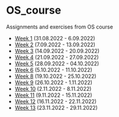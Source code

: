# OS_course
Assignments and exercises from OS course

- [Week 1](https://github.com/Zener085/OS_course/tree/main/week1) (31.08.2022 - 6.09.2022)
- [Week 2](https://github.com/Zener085/OS_course/tree/main/week2) (7.09.2022 - 13.09.2022)
- [Week 3](https://github.com/Zener085/OS_course/tree/main/week3) (14.09.2022 - 20.09.2022)
- [Week 4](https://github.com/Zener085/OS_course/tree/main/week4) (21.09.2022 - 27.09.2022)
- [Week 5](https://github.com/Zener085/OS_course/tree/main/week5) (28.09.2022 - 04.10.2022)
- [Week 6](https://github.com/Zener085/OS_course/tree/main/week6) (5.10.2022 - 11.10.2022)
- [Week 8](https://github.com/Zener085/OS_course/tree/main/week8) (19.10.2022 - 25.10.2022)
- [Week 9](https://github.com/Zener085/OS_course/tree/main/week9) (26.10.2022 - 1.11.2022)
- [Week 10](https://github.com/Zener085/OS_course/tree/main/week10) (2.11.2022 - 8.11.2022)
- [Week 11](https://github.com/Zener085/OS_course/tree/main/week11) (9.11.2022 - 15.11.2022)
- [Week 12](https://github.com/Zener085/OS_course/tree/main/week12) (16.11.2022 - 22.11.2022)
- [Week 13](https://github.com/Zener085/OS_course/tree/main/week13) (23.11.2022 - 29.11.2022)
